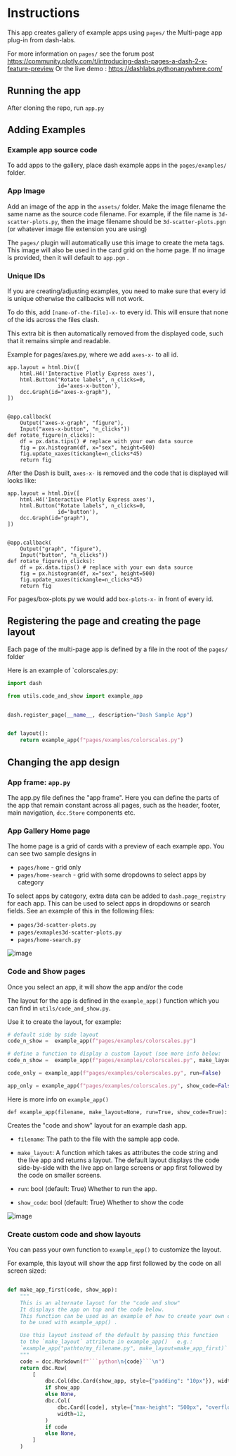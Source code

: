 # Instructions

This app creates gallery of example apps using `pages/` the Multi-page app plug-in from dash-labs.  

For more information on `pages/` see the forum post https://community.plotly.com/t/introducing-dash-pages-a-dash-2-x-feature-preview
Or the live demo : https://dashlabs.pythonanywhere.com/

## Running the app

After cloning the repo, run `app.py`



## Adding Examples

### Example app source code

To add apps to the gallery, place dash example apps in the `pages/examples/` folder.

### App Image

Add an image of the app in the `assets/` folder.  Make the image filename the same name as the source
code filename.  For example, if the file name is `3d-scatter-plots.py`, then the image filename
should be `3d-scatter-plots.pgn`  (or whatever image file extension you are using)

The `pages/` plugin will automatically use this image to create the meta tags.  This image will also be used in the 
card grid on the home page.  If no image is provided, then it will default to  `app.pgn` .

### Unique IDs
If you are creating/adjusting examples, you need to make sure that every id is unique otherwise the callbacks will not work.

To do this, add `[name-of-the-file]-x-` to every id. This will ensure that none of the ids across the files clash. 

This extra bit is then automatically removed from the displayed code, such that it remains simple and readable.

Example for pages/axes.py, where we add `axes-x-` to all id.
```
app.layout = html.Div([
    html.H4('Interactive Plotly Express axes'),
    html.Button("Rotate labels", n_clicks=0, 
                id='axes-x-button'),
    dcc.Graph(id="axes-x-graph"),
])


@app.callback(
    Output("axes-x-graph", "figure"), 
    Input("axes-x-button", "n_clicks"))
def rotate_figure(n_clicks):
    df = px.data.tips() # replace with your own data source
    fig = px.histogram(df, x="sex", height=500)
    fig.update_xaxes(tickangle=n_clicks*45)
    return fig
```
After the Dash is built, `axes-x-` is removed and the code that is displayed will looks like:
```
app.layout = html.Div([
    html.H4('Interactive Plotly Express axes'),
    html.Button("Rotate labels", n_clicks=0, 
                id='button'),
    dcc.Graph(id="graph"),
])


@app.callback(
    Output("graph", "figure"), 
    Input("button", "n_clicks"))
def rotate_figure(n_clicks):
    df = px.data.tips() # replace with your own data source
    fig = px.histogram(df, x="sex", height=500)
    fig.update_xaxes(tickangle=n_clicks*45)
    return fig
```

For pages/box-plots.py we  would add `box-plots-x-` in front of every id. 

## Registering the page and creating the page layout

Each page of the multi-page app is defined by a file in the root of the `pages/` folder

Here is an example of `colorscales.py:

```python
import dash

from utils.code_and_show import example_app


dash.register_page(__name__, description="Dash Sample App")


def layout():
    return example_app(f"pages/examples/colorscales.py")

```

## Changing the app design

### App frame:  `app.py`

The app.py file defines the "app frame".  Here you can define the parts of the app
that remain constant across all pages, such as the header, footer, main navigation,  `dcc.Store`
components etc. 

### App Gallery Home page

The home page is a grid of cards with a preview of each example app.  You can see two sample designs in
- `pages/home`  - grid only
- `pages/home-search` - grid with some dropdowns to select apps by category

To select apps by category, extra data can be added to `dash.page_registry` for each app. This can be
used to select apps in dropdowns or search fields.  See an example of this in the following files:
- `pages/3d-scatter-plots.py`
- `pages/exmaples3d-scatter-plots.py`
- `pages/home-search.py`

![image](https://user-images.githubusercontent.com/72614349/160307582-feaf3568-30a1-47f5-a464-5f9886b0d0ca.png)

### Code and Show pages

Once you select an app, it will show the app and/or the code

The layout for the app is defined in the `example_app()` function which you can find in `utils/code_and_show.py`.

Use it to create the layout, for example:

```python
# default side by side layout
code_n_show =  example_app(f"pages/examples/colorscales.py")

# define a function to display a custom layout (see more info below:
code_n_show =  example_app(f"pages/examples/colorscales.py", make_layout=my_custom_layout_function)

code_only = example_app(f"pages/examples/colorscales.py", run=False)

app_only = example_app(f"pages/examples/colorscales.py", show_code=False)


```

Here is more info on `example_app()`

```
def example_app(filename, make_layout=None, run=True, show_code=True):
```
    
Creates the "code and show" layout for an example dash app.

- `filename`:
   The path to the file with the sample app code.  


- `make_layout`:
    A function which takes as attributes the code string and the live app and returns a
    layout.  The default layout displays the code side-by-side with the live app on large screens
    or app first followed by the code on smaller screens.  

    
- `run`:
    bool (default: True) Whether to run the app.  

    
- `show_code`:
    bool (default: True) Whether to show the code   


![image](https://user-images.githubusercontent.com/72614349/160307783-af71ae67-4672-4ee8-a0d2-e06d9dd71510.png)


### Create custom code and show layouts

You can pass your own function to `example_app()` to customize the layout.

For example, this layout will show the app first followed by the code on all screen sized:

```python

def make_app_first(code, show_app):
    """
    This is an alternate layout for the "code and show"
    It displays the app on top and the code below.
    This function can be used as an example of how to create your own custom layouts
    to be used with example_app() .

    Use this layout instead of the default by passing this function
    to the `make_layout` attribute in example_app()   e.g.:
    `example_app("pathto/my_filename.py", make_layout=make_app_first)`
    """
    code = dcc.Markdown(f"```python\n{code}```\n")
    return dbc.Row(
        [
            dbc.Col(dbc.Card(show_app, style={"padding": "10px"}), width=12)
            if show_app
            else None,
            dbc.Col(
                dbc.Card([code], style={"max-height": "500px", "overflow": "auto"}),
                width=12,
            )
            if code
            else None,
        ]
    )

```

